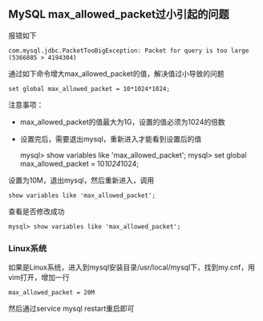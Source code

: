 ## MySQL max_allowed_packet过小引起的问题

报错如下

```
com.mysql.jdbc.PacketTooBigException: Packet for query is too large (5366885 > 4194304)
```

通过如下命令增大max_allowed_packet的值，解决值过小导致的问题

```mysql
set global max_allowed_packet = 10*1024*1024;
```

注意事项：

- max_allowed_packet的值最大为1G，设置的值必须为1024的倍数

- 设置完后，需要退出mysql，重新进入才能看到设置后的值

    mysql> show variables like 'max_allowed_packet'; mysql> set global max_allowed_packet = 10*1024*1024;

设置为10M，退出mysql，然后重新进入，调用

```mysql
show variables like 'max_allowed_packet';
```

查看是否修改成功

```mysql
mysql> show variables like 'max_allowed_packet';
```

### Linux系统

如果是Linux系统，进入到mysql安装目录/usr/local/mysql下，找到my.cnf，用vim打开，增加一行

```mysql
max_allowed_packet = 20M
```

然后通过service mysql restart重启即可

